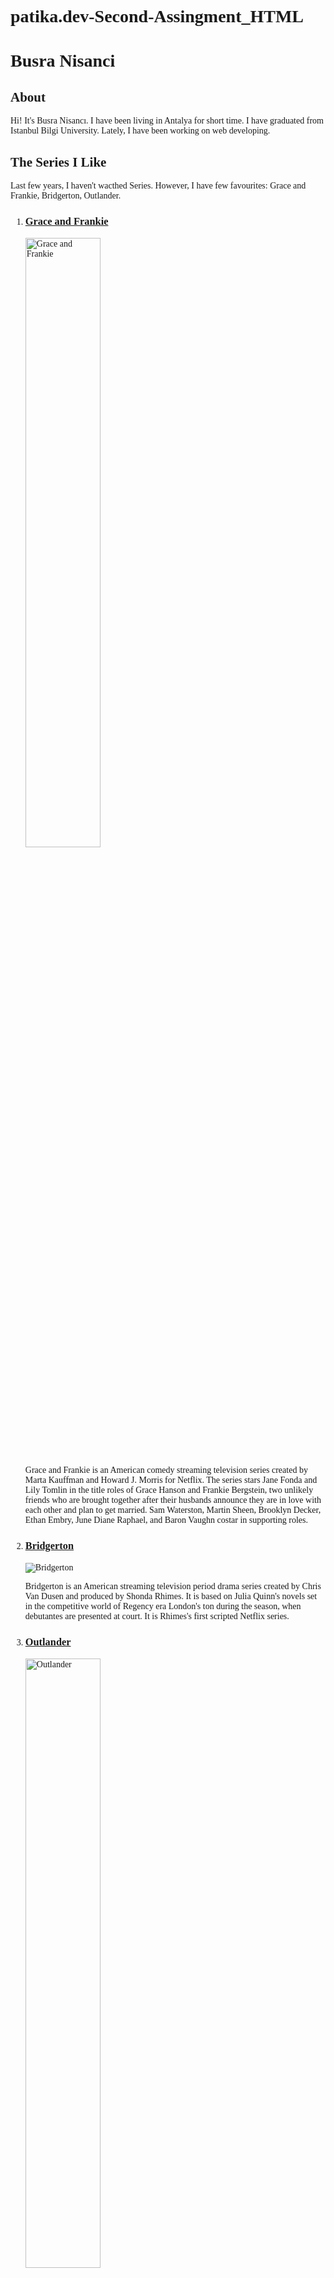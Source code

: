 # patika.dev-Second-Assingment_HTML
<!DOCTYPE html>
<html lang="en">
<head>
    <meta charset="UTF-8">
    <meta http-equiv="X-UA-Compatible" content="IE=edge">
    <meta name="viewport" content="width=device-width, initial-scale=1.0">
    <title>Patika.dev First Assingment_HTML</title>
    <link rel="preconnect" href="https://fonts.googleapis.com">
    <link rel="preconnect" href="https://fonts.gstatic.com" crossorigin>
    <link href="https://fonts.googleapis.com/css2?family=Heebo:wght@300&display=swap" rel="stylesheet">
</head>
<body style="font-family: Heebo;">
    <h1>Busra Nisanci</h1>
    <h2>About</h2>
    <p>Hi! It's Busra Nisancı. I have been living in Antalya for short time. I have graduated from Istanbul Bilgi University. Lately, I have been working on web developing.</p>
    <h2>The Series I Like</h2>
    <p>Last few years, I haven't wacthed Series. However, I have few favourites: Grace and Frankie, Bridgerton, Outlander. </p>
    <ol><li><h3><a href="https://www.imdb.com/title/tt3609352/"> Grace and Frankie</a></h3></li>
    <img src="graceandfrankie.jpg" width="50%" height="50%" alt="Grace and Frankie">
    <p>Grace and Frankie is an American comedy streaming television series created by Marta Kauffman and Howard J. Morris for Netflix. The series stars Jane Fonda and Lily Tomlin in the title roles of Grace Hanson and Frankie Bergstein, two unlikely friends who are brought together after their husbands announce they are in love with each other and plan to get married. Sam Waterston, Martin Sheen, Brooklyn Decker, Ethan Embry, June Diane Raphael, and Baron Vaughn costar in supporting roles.</p>
    <li><h3><a href="https://www.imdb.com/title/tt8740790/?ref_=fn_al_tt_1"> Bridgerton</a></h3></li>
    <img src="bridgertonimg.jpg" alt="Bridgerton">
    <p>Bridgerton is an American streaming television period drama series created by Chris Van Dusen and produced by Shonda Rhimes. It is based on Julia Quinn's novels set in the competitive world of Regency era London's ton during the season, when debutantes are presented at court. It is Rhimes's first scripted Netflix series.</p>
    <li><h3><a href="https://www.imdb.com/title/tt3006802/?ref_=nv_sr_srsg_0"> Outlander</a></h3></li>
    <img src="outlanderimg.jpg" width="50%" height="50%" alt="Outlander">
    <p>Outlander is a historical drama television series based on the ongoing novel series of the same name by Diana Gabaldon. Developed by Ronald D. Moore, the show premiered on August 9, 2014, on Starz. It stars Caitríona Balfe as Claire Randall, a married former Second World War military nurse in Scotland who, in 1945, finds herself transported back in time to 1743. There she encounters, falls in love with, and marries a dashing Highland warrior named Jamie Fraser (Sam Heughan), a Tacksman of Gabaldon's fictionalized version of Clan Fraser of Lovat, and becomes embroiled in the Jacobite rising.</p>
    </ol>
</body>
</html>
